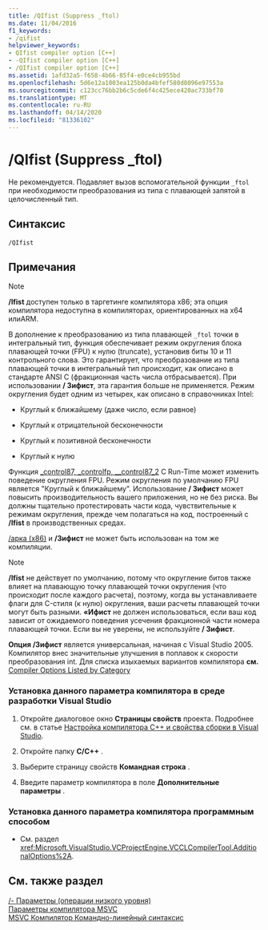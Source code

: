 ```yaml
---
title: /QIfist (Suppress _ftol)
ms.date: 11/04/2016
f1_keywords:
- /qifist
helpviewer_keywords:
- QIfist compiler option [C++]
- -QIfist compiler option [C++]
- /QIfist compiler option [C++]
ms.assetid: 1afd32a5-f658-4b66-85f4-e0ce4cb955bd
ms.openlocfilehash: 5d6e12a1003ea125b0da4bfef580d8096e97553a
ms.sourcegitcommit: c123cc76bb2b6c5cde6f4c425ece420ac733bf70
ms.translationtype: MT
ms.contentlocale: ru-RU
ms.lasthandoff: 04/14/2020
ms.locfileid: "81336102"
---
```

# <a name="qifist-suppress-_ftol"></a>/QIfist (Suppress _ftol)

Не рекомендуется. Подавляет вызов вспомогательной функции `_ftol` при необходимости преобразования из типа с плавающей запятой в целочисленный тип.

## <a name="syntax"></a>Синтаксис

```
/QIfist
```

## <a name="remarks"></a>Примечания

> [!NOTE]
> **/Ifist** доступен только в таргетинге компилятора x86; эта опция компилятора недоступна в компиляторах, ориентированных на x64 илиARM.

В дополнение к преобразованию из типа плавающей `_ftol` точки в интегральный тип, функция обеспечивает режим округления блока плавающей точки (FPU) к нулю (truncate), установив биты 10 и 11 контрольного слова. Это гарантирует, что преобразование из типа плавающей точки в интегральный тип происходит, как описано в стандарте ANSI C (фракционная часть числа отбрасывается). При использовании **/ Зифист**, эта гарантия больше не применяется. Режим округления будет одним из четырех, как описано в справочниках Intel:

- Круглый к ближайшему (даже число, если равное)

- Круглый к отрицательной бесконечности

- Круглый к позитивной бесконечности

- Круглый к нулю

Функция [_control87, _controlfp, \__control87_2](../../c-runtime-library/reference/control87-controlfp-control87-2.md) C Run-Time может изменить поведение округления FPU. Режим округления по умолчанию FPU является "Круглый к ближайшему". Использование **/ Зифист** может повысить производительность вашего приложения, но не без риска. Вы должны тщательно протестировать части кода, чувствительные к режимам округления, прежде чем полагаться на код, построенный с **/Ifist** в производственных средах.

[/арка (x86)](arch-x86.md) и **/Зифист** не может быть использован на том же компиляции.

> [!NOTE]
> **/Ifist** не действует по умолчанию, потому что округление битов также влияет на плавающую точку плавающей точки округления (что происходит после каждого расчета), поэтому, когда вы устанавливаете флаги для C-стиля (к нулю) округления, ваши расчеты плавающей точки могут быть разными. **«Ифист** не должен использоваться, если ваш код зависит от ожидаемого поведения усечения фракционной части номера плавающей точки. Если вы не уверены, не используйте **/ Зифист**.

**Опция /Зифист** является универсальная, начиная с Visual Studio 2005. Компилятор внес значительные улучшения в поплавок к скорости преобразования int. Для списка изыхаемых вариантов компилятора **см.** [Compiler Options Listed by Category](compiler-options-listed-by-category.md)

### <a name="to-set-this-compiler-option-in-the-visual-studio-development-environment"></a>Установка данного параметра компилятора в среде разработки Visual Studio

1. Откройте диалоговое окно **Страницы свойств** проекта. Подробнее см. в статье [Настройка компилятора C++ и свойства сборки в Visual Studio](../working-with-project-properties.md).

1. Откройте папку **C/C++** .

1. Выберите страницу свойств **Командная строка** .

1. Введите параметр компилятора в поле **Дополнительные параметры** .

### <a name="to-set-this-compiler-option-programmatically"></a>Установка данного параметра компилятора программным способом

- См. раздел <xref:Microsoft.VisualStudio.VCProjectEngine.VCCLCompilerTool.AdditionalOptions%2A>.

## <a name="see-also"></a>См. также раздел

[/- Параметры (операции низкого уровня)](q-options-low-level-operations.md)<br/>
[Параметры компилятора MSVC](compiler-options.md)<br/>
[MSVC Компилятор Командно-линейный синтаксис](compiler-command-line-syntax.md)
